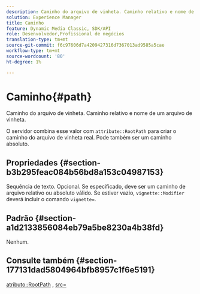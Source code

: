 ```yaml
---
description: Caminho do arquivo de vinheta. Caminho relativo e nome de um arquivo de vinheta.
solution: Experience Manager
title: Caminho
feature: Dynamic Media Classic, SDK/API
role: Desenvolvedor,Profissional de negócios
translation-type: tm+mt
source-git-commit: f6c97606d7a4209427316d7367013ad9585a5cae
workflow-type: tm+mt
source-wordcount: '80'
ht-degree: 1%

---
```



# Caminho{#path}

Caminho do arquivo de vinheta. Caminho relativo e nome de um arquivo de vinheta.

O servidor combina esse valor com `attribute::RootPath` para criar o caminho do arquivo de vinheta real. Pode também ser um caminho absoluto.

## Propriedades {#section-b3b295feac084b56bd8a153c04987153}

Sequência de texto. Opcional. Se especificado, deve ser um caminho de arquivo relativo ou absoluto válido. Se estiver vazio, `vignette::Modifier` deverá incluir o comando `vignette=`.

## Padrão {#section-a1d2133856084eb79a5be8230a4b38fd}

Nenhum.

## Consulte também {#section-177131dad5804964bfb8957c1f6e5191}

[atributo::RootPath](../../../../../ir-api/material-cat/image-rendering-api-ref/c-ir-material-catalog/c-ir-attributes-reference/r-ir-rootpath.md#reference-a4d7c96b62e14fcbad1740c702f160f3) ,  [src=](../../../../../ir-api/http-protocol/image-rendering-api-ref/c-ir-http-protocol-ref/c-ir-http-protocol-command-reference/r-ir-src.md#reference-62c98abad22149d68d405ed6aaff8272)
